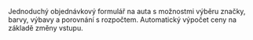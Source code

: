 Jednoduchý objednávkový formulář na auta s možnostmi výběru značky, barvy, výbavy a porovnání s rozpočtem. 
Automatický výpočet ceny na základě změny vstupu.
